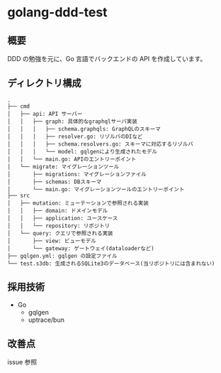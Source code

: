 # golang-ddd-test

## 概要

DDD の勉強を元に、Go 言語でバックエンドの API を作成しています。

## ディレクトリ構成

```
.
├── cmd
│   ├── api: API サーバー
│   │   ├── graph: 具体的なgraphqlサーバ実装
│   │   │   ├── schema.graphqls: GraphQLのスキーマ
│   │   │   ├── resolver.go: リゾルバのDIなど
│   │   │   ├── schema.resolvers.go: スキーマに対応するリゾルバ
│   │   │   └── model: gqlgenにより生成されたモデル
│   │   └── main.go: APIのエントリーポイント
│   └── migrate: マイグレーションツール
│       ├── migrations: マイグレーションファイル
│       ├── schemas: DBスキーマ
│       └── main.go: マイグレーションツールのエントリーポイント
├── src
│   ├── mutation: ミューテーションで参照される実装
│   │   ├── domain: ドメインモデル
│   │   ├── application: ユースケース
│   │   └── repository: リポジトリ
│   └── query: クエリで参照される実装
│       ├── view: ビューモデル
│       └── gateway: ゲートウェイ(dataloaderなど)
├── gqlgen.yml: gqlgen の設定ファイル
└── test.s3db: 生成されるSQLite3のデータベース(当リポジトリには含まれない)

```

## 採用技術

- Go
  - gqlgen
  - uptrace/bun

## 改善点

issue 参照
